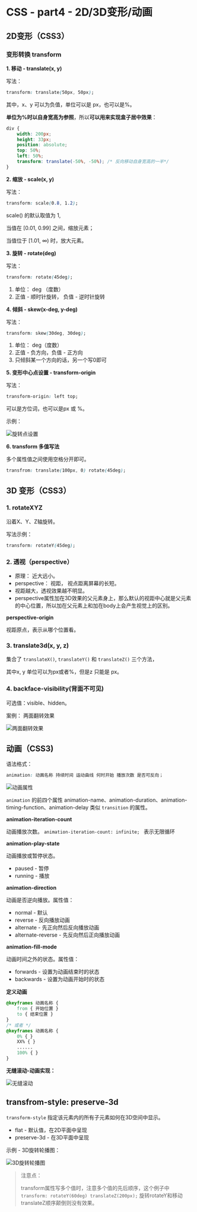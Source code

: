 # CSS - part4 - 2D/3D变形/动画

## 2D变形（CSS3）

### 变形转换 transform

**1. 移动 - translate(x, y)** 

写法： 

```css
transform: translate(50px, 50px);
```

其中，x、y 可以为负值，单位可以是 px，也可以是%。

**单位为%时以自身宽高为参照**，所以**可以用来实现盒子居中效果**：

```css
div {
    width: 200px;
    height: 33px;
    position: absolute;
    top: 50%;
    left: 50%;
    transform: translate(-50%, -50%); /* 反向移动自身宽高的一半*/
}
```

**2.  缩放 - scale(x, y)**

写法：

```css
transform: scale(0.8, 1.2);
```

scale() 的默认取值为 1,

当值在 [0.01, 0.99] 之间，缩放元素；

当值位于 [1.01, ∞) 时，放大元素。

**3. 旋转 - rotate(deg)**

写法： 

 ```css
transform: rotate(45deg);
 ```

1. 单位： deg （度数）
2. 正值 - 顺时针旋转， 负值 - 逆时针旋转

**4. 倾斜 - skew(x-deg, y-deg)**

写法：

```css
transform: skew(30deg, 30deg);
```

1. 单位： deg（度数）
2. 正值 - 负方向，负值 - 正方向
3. 只倾斜某一个方向的话，另一个写0即可

**5. 变形中心点设置 - transform-origin**

写法：

```css
transform-origin: left top;
```

可以是方位词，也可以是px 或 %。

示例：

![旋转点设置](assets\旋转点设置.png)

**6. transform 多值写法**

多个属性值之间使用空格分开即可。

```css
transfrom: translate(100px, 0) rotate(45deg);
```

## 3D 变形（CSS3）

### 1. rotateXYZ

沿着X、Y、Z轴旋转。

写法示例：

```css
transform: rotateY(45deg);
```

### 2. 透视（perspective）

- 原理： 近大远小。
- perspective： 视距， 视点距离屏幕的长短。
- 视距越大，透视效果越不明显。
- perspective属性加在3D效果的父元素身上，那么默认的视距中心就是父元素的中心位置，所以加在父元素上和加在body上会产生视觉上的区别。

**perspective-origin**

视距原点，表示从哪个位置看。

### 3. translate3d(x, y, z)

集合了 `translateX()`, `translateY()` 和 `translateZ()` 三个方法，

其中x, y 单位可以为px或者%，但是z 只能是 px。

### 4. backface-visibility(背面不可见)

可选值：visible、hidden。

案例： 两面翻转效果

![两面翻转效果](assets/backface-visibility.gif)

## 动画（CSS3)

语法格式：

```css
animation: 动画名称 持续时间 运动曲线 何时开始 播放次数 是否可反向；
```

![动画属性](assets/CSS3animation.png)

`animation` 的前四个属性 animation-name、animation-duration、animation-timing-function、animation-delay 类似 `transition` 的属性。

**animation-iteration-count**

 动画播放次数。 `animation-iteration-count: infinite; ` 表示无限循环

**animation-play-state**

动画播放或暂停状态。

- paused - 暂停
- running - 播放

**animation-direction**

动画是否逆向播放。属性值：

- normal - 默认
- reverse - 反向播放动画
- alternate - 先正向然后反向播放动画
- alternate-reverse - 先反向然后正向播放动画

**animation-fill-mode**

动画时间之外的状态。属性值：

- forwards - 设置为动画结束时的状态
- backwards - 设置为动画开始时的状态

**定义动画**

```css
@keyframes 动画名称 {
    from { 开始位置 }
    to { 结束位置 }
}
/* 或者 */
@keyframes 动画名称 {
    0% { }
    XX% { }
    ......
    100% { }
}
```

**无缝滚动-动画实现：**

![无缝滚动](assets/无缝滚动.gif)

## transfrom-style: preserve-3d

`transform-style` 指定该元素内的所有子元素如何在3D空间中显示。

- flat - 默认值，在2D平面中呈现
- preserve-3d - 在3D平面中呈现

示例 - 3D旋转轮播图：

![3D旋转轮播图](assets/3D旋转轮播图.gif)

> 注意点： 
>
> transform属性写多个值时，注意多个值的先后顺序，这个例子中 `transform: rotateY(60deg) translateZ(200px);`  旋转rotateY和移动translateZ顺序颠倒则没有效果。
